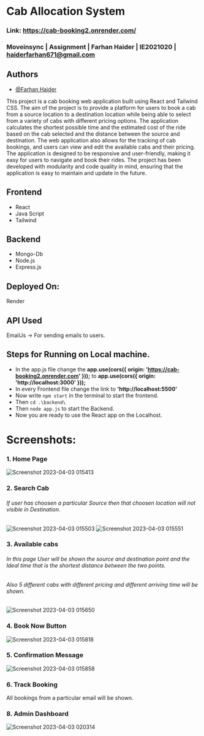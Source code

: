 
# Cab Allocation System
### Link: https://cab-booking2.onrender.com/
### Moveinsync |  Assignment | Farhan Haider | IE2021020 | haiderfarhan671@gmail.com
## Authors

- [@Farhan Haider](https://www.github.com/farhanhaider624)

This project is a cab booking web application built using React and Tailwind CSS. The aim of the project is to provide a platform for users to book a cab from a source location to a destination location while being able to select from a variety of cabs with different pricing options. The application calculates the shortest possible time and the estimated cost of the ride based on the cab selected and the distance between the source and destination. The web application also allows for the tracking of cab bookings, and users can view and edit the available cabs and their pricing. The application is designed to be responsive and user-friendly, making it easy for users to navigate and book their rides. The project has been developed with modularity and code quality in mind, ensuring that the application is easy to maintain and update in the future.

## Frontend
* React
* Java Script
* Tailwind

## Backend
* Mongo-Db
* Node.js
* Express.js

## Deployed On:
Render
## API Used
EmailJs -> For sending emails to users.

## Steps for Running on Local machine.
* In the app.js file change the **app.use(cors({ origin: 'https://cab-booking2.onrender.com' }));** to **app.use(cors({ origin: 'http://localhost:3000' }));**
* In every Frontend file change the link to **'http://localhost:5500'**
* Now write `npm start` in the terminal to start the frontend.
* Then `cd .\backend\`
* Then `node app.js` to start the Backend.
* Now you are ready to use the React app on the Localhost.

# Screenshots:
### 1. Home Page
![Screenshot 2023-04-03 015413](https://github.com/user-attachments/assets/289b6720-e0cb-4061-9f28-a5e974224d90)

### 2. Search Cab
###### If user has choosen a particular Source then that choosen location will not visible in Destination.
![Screenshot 2023-04-03 015503](https://github.com/user-attachments/assets/056330a5-4c49-47f4-b4d8-859cf3588512)
![Screenshot 2023-04-03 015551](https://github.com/user-attachments/assets/755433d8-3924-40f5-84d6-6e28a83c628f)


### 3. Available cabs
###### In this page User will be shown the source and destination point and the Ideal time that is the shortest distance between the two points.
###### Also 5 different cabs with different pricing and different arriving time will be shown.
![Screenshot 2023-04-03 015650](https://github.com/user-attachments/assets/652ce7b4-2759-4ee9-b7b3-dcd737836dee)


### 4. Book Now Button
![Screenshot 2023-04-03 015818](https://github.com/user-attachments/assets/68d6cad7-6d0a-47cc-a222-329c97d52138)

### 5. Confirmation Message
![Screenshot 2023-04-03 015858](https://github.com/user-attachments/assets/ec1a65c8-5ac1-40df-8f19-3ef8384d5e57)



### 6. Track Booking
All bookings from a particular email will be shown.

### 8. Admin Dashboard
![Screenshot 2023-04-03 020314](https://github.com/user-attachments/assets/d310c28d-e965-4155-9949-f320045aa2df)


